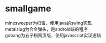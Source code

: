 # smallgame
minesweeper为扫雷，使用java的swing实现<br>
metalslug为合金弹头，是android端的程序<br>
gobang为五子棋网页版，使用javascript实现逻辑
